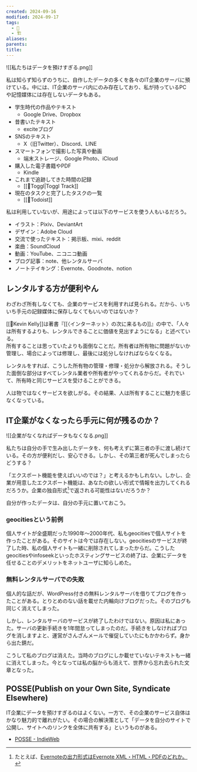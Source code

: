 ```yaml
---
created: 2024-09-16
modified: 2024-09-17
tags:
  - 💭
  - 🏗️
aliases: 
parents: 
title: 
---
```

![[私たちはデータを預けすぎる.png]]

私は知らず知らずのうちに、自作したデータの多くを各々のIT企業のサーバに預けている。中には、IT企業のサーバ内にのみ存在しており、私が持っているPCや記憶媒体には存在しないデータもある。

- 学生時代の作品やテキスト
	- Google Drive、Dropbox
- 昔書いたテキスト
	- exciteブログ
- SNSのテキスト
	- X（旧Twitter）、Discord、LINE
- スマートフォンで撮影した写真や動画
	- 端末ストレージ、Google Photo、iCloud
- 購入した電子書籍やPDF
	- Kindle
- これまで追跡してきた時間の記録
	- [[🧰Toggl|Toggl Track]] 
- 現在のタスクと完了したタスクの一覧
	- [[🧰Todoist]]

私は利用していないが、用途によっては以下のサービスを使う人もいるだろう。

- イラスト：Pixiv、DeviantArt
- デザイン：Adobe Cloud
- 交流で使ったテキスト：掲示板、mixi、reddit
- 楽曲：SoundCloud
- 動画：YouTube、ニコニコ動画
- ブログ記事：note、他レンタルサーバ
- ノートテイキング：Evernote、Goodnote、notion

## レンタルする方が便利やん
わざわざ所有しなくても、企業のサービスを利用すれば見られる。だから、いちいち手元の記録媒体に保存しなくてもいいのではないか？

[[👤Kevin Kelly]]は著書『[[〈インターネット〉の次に来るもの]]』の中で、「人々は所有するよりも、レンタルできることに価値を見出すようになる」と述べている。  
所有することは思っていたよりも面倒なことだ。所有者は所有物に問題がないか管理し、場合によっては修理し、最後には処分しなければならなくなる。

レンタルをすれば、こうした所有物の管理・修理・処分から解放される。そうした面倒な部分はすべてレンタル業者や所有者がやってくれるからだ。それでいて、所有時と同じサービスを受けることができる。

人は物ではなくサービスを欲しがる。その結果、人は所有することに魅力を感じなくなっている。

## IT企業がなくなったら手元に何が残るのか？
![[企業がなくなればデータもなくなる.png]]

私たちは自分の手で生み出したデータを、何も考えずに第三者の手に渡し続けている。その方が便利だし、安心できる。しかし、その第三者が死んでしまったらどうする？

「エクスポート機能を使えばいいのでは？」と考えるかもしれない。しかし、企業が用意したエクスポート機能は、あなたの欲しい形式で情報を出力してくれるだろうか。企業の独自形式[^enex]で返される可能性はないだろうか？

[^enex]: たとえば、[Evernoteの出力形式はEvernote XML・HTML・PDFのどれか。](https://help.evernote.com/hc/ja/articles/209005557-%E3%83%8E%E3%83%BC%E3%83%88%E3%81%A8%E3%83%8E%E3%83%BC%E3%83%88%E3%83%96%E3%83%83%E3%82%AF%E3%82%92-ENEX-%E3%81%BE%E3%81%9F%E3%81%AF-HTML-%E5%BD%A2%E5%BC%8F%E3%81%A7%E3%82%A8%E3%82%AF%E3%82%B9%E3%83%9D%E3%83%BC%E3%83%88)

自分が作ったデータは、自分の手元に置いておこう。

### geocitiesという前例
個人サイトが全盛期だった1990年〜2000年代、私もgeocitiesで個人サイトを作ったことがある。そのサイトは今では存在しない。geocitiesのサービスが終了した時、私の個人サイトも一緒に削除されてしまったからだ。こうしたgeocitiesやinfoseekといったホスティングサービスの終了は、企業にデータを任せることのデメリットをネットユーザに知らしめた。

### 無料レンタルサーバでの失敗
個人的な話だが、WordPress付きの無料レンタルサーバを借りてブログを作ったことがある。とりとめのない話を載せた内輪向けブログだった。そのブログも同じく消えてしまった。

しかし、レンタルサーバのサービスが終了したわけではない。原因は私にあった。サーバの更新手続きを1年間怠ってしまったのだ。手続きをしなければブログを消しますよと、運営がさんざんメールで催促していたにもかかわらず。身から出た錆だ。

こうして私のブログは消えた。当時のブログにしか載せていないテキストも一緒に消えてしまった。今となっては私の脳からも消えて、世界から忘れ去られた文章となった。

## POSSE(Publish on your Own Site, Syndicate Elsewhere)
IT企業にデータを預けすぎるのはよくない。一方で、その企業のサービス自体はかなり魅力的で離れがたい。その場合の解決策として「データを自分のサイトで公開し、サイトへのリンクを全体に共有する」というものがある。

- [POSSE - IndieWeb](https://indieweb.org/POSSE)